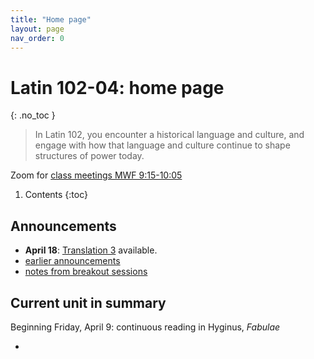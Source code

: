 ```yaml
---
title: "Home page"
layout: page
nav_order: 0
---
```



# Latin 102-04: home page
{: .no_toc }



> In Latin 102, you encounter a historical language and culture, and engage with how that language and culture continue to shape structures of power today.



Zoom for [class meetings MWF 9:15-10:05](https://holycross.zoom.us/j/96104492045?pwd=eEtBL1FkUnJZcURCeE9ETmxtMk9lUT09)



1. Contents
{:toc} 


## Announcements


- **April 18**: [Translation 3](./checklist/translation3/) available.
- [earlier announcements](./oldnews/)
- [notes from breakout sessions](./breakouts/)

## Current unit in summary

Beginning Friday, April 9: continuous reading in Hyginus, *Fabulae*

- 